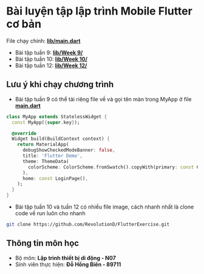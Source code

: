 # Bài luyện tập lập trình Mobile Flutter cơ bản
File chạy chính: **[lib/main.dart](lib/main.dart)**
- Bài tập tuần 9: **[lib/Week 9/](lib/Week%209/)** <br>
- Bài tập tuần 10: **[lib/Week 10/](lib/Week%2010/)** <br>
- Bài tập tuần 12: **[lib/Week 12/](lib/Week%2012/)** <br>

## Lưu ý khi chạy chương trình
- Bài tập tuần 9 có thể tải riêng file về và gọi tên màn trong MyApp ở file **[main.dart](lib/main.dart)**
``` Dart
class MyApp extends StatelessWidget {
  const MyApp({super.key});

  @override
  Widget build(BuildContext context) {
    return MaterialApp(
      debugShowCheckedModeBanner: false,
      title: 'Flutter Demo',
      theme: ThemeData(
        colorScheme: ColorScheme.fromSwatch().copyWith(primary: const Color(0xff59b745)),
      ),
      home: const LoginPage(),
    );
  }
}
```

- Bài tập tuần 10 và tuần 12 có nhiều file image, cách nhanh nhất là clone code về run luôn cho nhanh
```sh
git clone https://github.com/RevolutionD/FlutterExercise.git
```
## Thông tin môn học
- Bộ môn: **Lập trình thiết bị di động - N07** <br>
- Sinh viên thực hiện: **Đỗ Hồng Biên - 89711**
